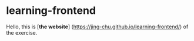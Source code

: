 # learning-frontend
Hello, this is [**the website**] (https://jing-chu.github.io/learning-frontend/) of the exercise.
